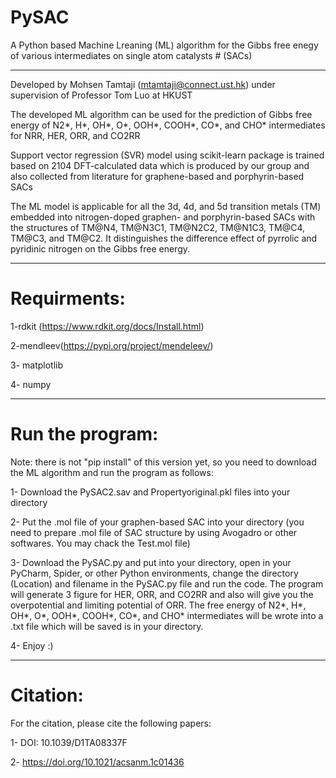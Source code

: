 # PySAC
A Python based Machine Lreaning (ML) algorithm for the Gibbs free enegy of various intermediates on single atom catalysts # (SACs)
************************************************************
Developed by Mohsen Tamtaji (mtamtaji@connect.ust.hk) under supervision of Professor Tom Luo at HKUST

The developed ML algorithm can be used for the prediction of Gibbs free energy of N2*, H*, OH*, O*, OOH*, COOH*, CO*, and CHO* intermediates for NRR, HER, ORR, and CO2RR

Support vector regression (SVR) model using scikit-learn package is trained based on 2104 DFT-calculated data which is produced by our group and also collected from literature for graphene-based and porphyrin-based SACs

The ML model is applicable for all the 3d, 4d, and 5d transition metals (TM) embedded into nitrogen-doped graphen- and porphyrin-based SACs with the structures of TM@N4, TM@N3C1, TM@N2C2, TM@N1C3, TM@C4, TM@C3, and TM@C2. It distinguishes the difference effect of pyrrolic and pyridinic nitrogen on the Gibbs free energy.

************************************************************

# Requirments:

1-rdkit (https://www.rdkit.org/docs/Install.html)

2-mendleev(https://pypi.org/project/mendeleev/)

3- matplotlib

4- numpy

************************************************************

# Run the program:

Note: there is not "pip install" of this version yet, so you need to download the ML algorithm and run the program as follows:

1- Download the PySAC2.sav and Propertyoriginal.pkl files into your directory

2- Put the .mol file of your graphen-based SAC into your directory (you need to prepare .mol file of SAC structure by using Avogadro or other softwares. You may chack the Test.mol file)

3- Download the PySAC.py and put into your directory, open in your PyCharm, Spider, or other Python environments, change the directory (Location) and filename in the PySAC.py file and run the code. The program will generate 3 figure for HER, ORR, and CO2RR and also will give you the overpotential and limiting potential of ORR. The free energy of N2*, H*, OH*, O*, OOH*, COOH*, CO*, and CHO* intermediates will be wrote into a .txt file which will be saved is in your directory.

4- Enjoy :)

************************************************************

# Citation:

For the citation, please cite the following papers:

1- DOI: 10.1039/D1TA08337F 

2- https://doi.org/10.1021/acsanm.1c01436
